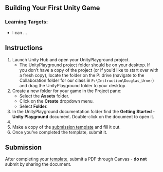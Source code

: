 ---
---

[//]: # ( <p><iframe src="https://douglasurner.github.io/COURSE_SHORT_NAME/units/UNIT_#/assignments/#-ASSIGNMENT_SHORT_NAME/" width="100%" height="666px"></iframe></p> )

## Building Your First Unity Game

[slides]: <https://gitpitch.com/DouglasUrner/COURSE_SHORT_NAME?p=units/UNIT_#/assignments/ASSIGNMENT_#-ASSIGNMENT_SHORT_NAME>
[template]: <https://docs.google.com/document/d/1Xoz-bjT4HfPt41hUefazcZuPo5vb6eDJupQLSq4mAP8/edit?usp=sharing>

<!--- [Slides: SLIDE_DECK_TITLE][slides] - right-click and choose **Open link in a new tab** to view. --->

### Learning Targets:

* I can ...

## Instructions

1. Launch Unity Hub and open your UnityPlayground project.
   - The UnityPlayground project folder should be on your desktop. If you don't have a copy of the project (or if you'd like to start over with a fresh copy), locate the folder on the P: drive (navigate to the Collaboration folder for our class in ```P:\Instruction\Douglas_Urner```) and drag the UnityPlayground folder to your desktop.
1. Create a new folder for your game in the Project pane:
   - Select the **Assets** folder.
   - Click on the **Create** dropdown menu.
   - Select **Folder.**
1. In the UnityPlayground documentation folder find the **Getting Started - Unity Playground** document. Double-click on the document to open it.
1. 
1. Make a copy of the [submission template][template] and fill it out.
1. Once you've completed the template, submit it.

## Submission

After completing your [template][], submit a PDF through Canvas - **do not** submit by sharing the document.
